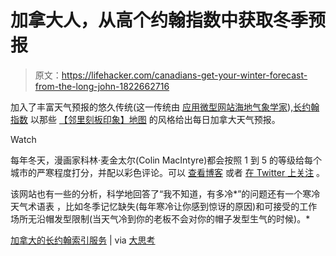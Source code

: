 # 加拿大人，从高个约翰指数中获取冬季预报

> 原文：<https://lifehacker.com/canadians-get-your-winter-forecast-from-the-long-john-1822662716>

加入了丰富天气预报的悠久传统(这一传统由 [应用](https://lifehacker.com/carrot-weather-adds-a-little-humor-to-your-weather-fore-1692378982)[微型网站](http://thefuckingweather.com/)[海地气象学家](https://www.youtube.com/watch?v=7QLSRMoKKS0)),[长约翰指数](http://www.longjohnindex.ca/) 以那些 [【邻里刻板印象】地图](https://www.google.com/search?q=neighborhood+stereotype+maps&tbm=isch&tbo=u&source=univ&sa=X&ved=0ahUKEwikkPHAyYfZAhVDUt8KHbgwAU8QsAQIJg&biw=1398&bih=960) 的风格给出每日加拿大天气预报。

Watch

每年冬天，漫画家科林·麦金太尔(Colin MacIntyre)都会按照 1 到 5 的等级给每个城市的严寒程度打分，并配以彩色评论。可以 [查看博客](http://www.longjohnindex.ca/) 或者 [在 Twitter 上关注](https://twitter.com/longjohnindex) 。

该网站也有一些的分析，科学地回答了“我不知道，有多冷*”的问题还有一个寒冷天气术语表 ，比如冬季记忆缺失(每年寒冷让你感到惊讶的原因)和可接受的工作场所无沿帽发型限制(当天气冷到你的老板不会对你的帽子发型生气的时候)。*

[加拿大的长约翰索引服务](http://www.longjohnindex.ca/) | via [大思考](http://bigthink.com/strange-maps/should-you-wear-long-johns-theres-a-map-for-that)